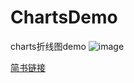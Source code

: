 # ChartsDemo
charts折线图demo
![image](https://github.com/cCathyc/ChartsDemo/blob/master/charts.gif)

[简书链接](http://www.jianshu.com/p/039d6d9ff3f7)
